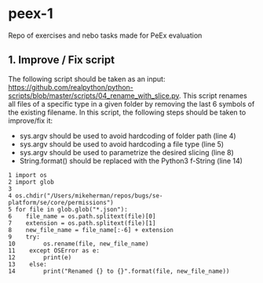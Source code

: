 # peex-1
Repo of exercises and nebo tasks made for PeEx evaluation

## 1. Improve / Fix script

The following script should be taken as an input: https://github.com/realpython/python-scripts/blob/master/scripts/04_rename_with_slice.py. This script renames all files of a specific type in a given folder by removing the last 6 symbols of the existing filename. In this script, the following steps should be taken to improve/fix it:

* sys.argv should be used to avoid hardcoding of folder path (line 4)
* sys.argv should be used to avoid hardcoding a file type (line 5)
* sys.argv should be used to parametrize the desired slicing (line 8)
* String.format() should be replaced with the Python3 f-String (line 14)

```
1 import os
2 import glob
3
4 os.chdir("/Users/mikeherman/repos/bugs/se-platform/se/core/permissions")
5 for file in glob.glob("*.json"):
6    file_name = os.path.splitext(file)[0]
7    extension = os.path.splitext(file)[1]
8    new_file_name = file_name[:-6] + extension
9    try:
10        os.rename(file, new_file_name)
11    except OSError as e:
12        print(e)
13    else:
14        print("Renamed {} to {}".format(file, new_file_name))
```